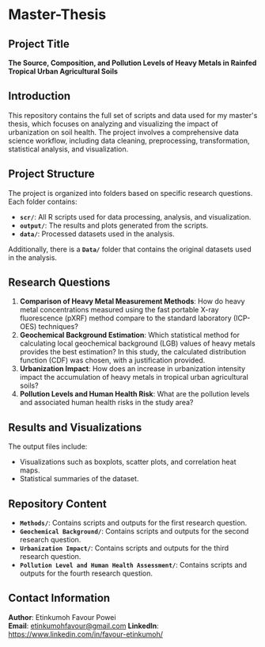 # Master-Thesis

## Project Title
**The Source, Composition, and Pollution Levels of Heavy Metals in Rainfed Tropical Urban Agricultural Soils**

## Introduction
This repository contains the full set of scripts and data used for my master's thesis, which focuses on analyzing and visualizing the impact of urbanization on soil health. The project involves a comprehensive data science workflow, including data cleaning, preprocessing, transformation, statistical analysis, and visualization.

## Project Structure
The project is organized into folders based on specific research questions. Each folder contains:
- **`scr/`**: All R scripts used for data processing, analysis, and visualization.
- **`output/`**: The results and plots generated from the scripts.
- **`data/`**: Processed datasets used in the analysis.

Additionally, there is a **`Data/`** folder that contains the original datasets used in the analysis.

## Research Questions
1. **Comparison of Heavy Metal Measurement Methods**: How do heavy metal concentrations measured using the fast portable X-ray fluorescence (pXRF) method compare to the standard laboratory (ICP-OES) techniques?
2. **Geochemical Background Estimation**: Which statistical method for calculating local geochemical background (LGB) values of heavy metals provides the best estimation? In this study, the calculated distribution function (CDF) was chosen, with a justification provided.
3. **Urbanization Impact**: How does an increase in urbanization intensity impact the accumulation of heavy metals in tropical urban agricultural soils?
4. **Pollution Levels and Human Health Risk**: What are the pollution levels and associated human health risks in the study area?

## Results and Visualizations
The output files include:
- Visualizations such as boxplots, scatter plots, and correlation heat maps.
- Statistical summaries of the dataset.

## Repository Content
- **`Methods/`**: Contains scripts and outputs for the first research question.
- **`Geochemical Background/`**: Contains scripts and outputs for the second research question.
- **`Urbanization Impact/`**: Contains scripts and outputs for the third research question.
- **`Pollution Level and Human Health Assessment/`**: Contains scripts and outputs for the fourth research question.

## Contact Information
**Author**: Etinkumoh Favour Powei  
**Email**: etinkumohfavour@gmail.com
**LinkedIn**: https://www.linkedin.com/in/favour-etinkumoh/ 
